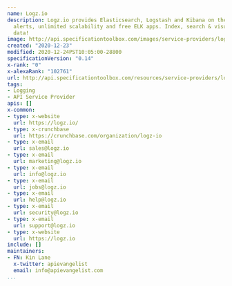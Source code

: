 ```yaml
---
name: Logz.io
description: Logz.io provides Elasticsearch, Logstash and Kibana on the cloud with
  alerts, unlimited scalability and free ELK apps. Index, search & visualize your
  data!
image: http://api.specificationtoolbox.com/images/service-providers/logz-io.jpg
created: "2020-12-23"
modified: 2020-12-24PST10:05:00-28800
specificationVersion: "0.14"
x-rank: "0"
x-alexaRank: "102761"
url: http://api.specificationtoolbox.com/resources/service-providers/logz-io/
tags:
- Logging
- API Service Provider
apis: []
x-common:
- type: x-website
  url: https://logz.io/
- type: x-crunchbase
  url: https://crunchbase.com/organization/logz-io
- type: x-email
  url: sales@logz.io
- type: x-email
  url: marketing@logz.io
- type: x-email
  url: info@logz.io
- type: x-email
  url: jobs@logz.io
- type: x-email
  url: help@logz.io
- type: x-email
  url: security@logz.io
- type: x-email
  url: support@logz.io
- type: x-website
  url: https://logz.io
include: []
maintainers:
- FN: Kin Lane
  x-twitter: apievangelist
  email: info@apievangelist.com
...
```

